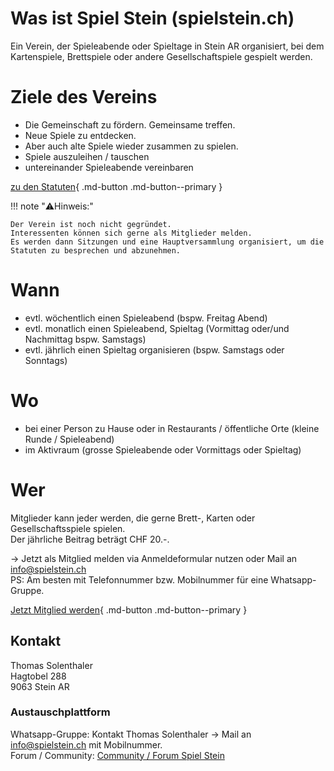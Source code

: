 # Was ist Spiel Stein (spielstein.ch)

Ein Verein, der Spieleabende oder Spieltage in Stein AR organisiert, bei dem Kartenspiele, Brettspiele oder andere Gesellschaftspiele gespielt werden.

# Ziele des Vereins

* Die  Gemeinschaft zu fördern. Gemeinsame treffen.
* Neue Spiele zu entdecken.
* Aber auch alte Spiele wieder zusammen zu spielen.  
* Spiele auszuleihen / tauschen  
* untereinander Spieleabende vereinbaren

[zu den Statuten]{ .md-button .md-button--primary }

[zu den Statuten]: club/statuten.md

!!! note "⚠️Hinweis:"
 
    Der Verein ist noch nicht gegründet.  
    Interessenten können sich gerne als Mitglieder melden.  
    Es werden dann Sitzungen und eine Hauptversammlung organisiert, um die Statuten zu besprechen und abzunehmen.

# Wann

* evtl. wöchentlich einen Spieleabend (bspw. Freitag Abend)  
* evtl. monatlich einen Spieleabend, Spieltag (Vormittag oder/und Nachmittag bspw. Samstags)  
* evtl. jährlich einen Spieltag organisieren (bspw. Samstags oder Sonntags)

# Wo

* bei einer Person zu Hause oder in Restaurants / öffentliche Orte (kleine Runde / Spieleabend)  
* im Aktivraum (grosse Spieleabende oder Vormittags oder Spieltag)

# Wer

Mitglieder kann jeder werden, die gerne Brett-, Karten oder Gesellschaftsspiele spielen.  
Der jährliche Beitrag beträgt CHF 20.-.

→ Jetzt als Mitglied melden via Anmeldeformular nutzen oder Mail an [info@spielstein.ch](mailto:info@spielstein.ch)  
PS: Am besten mit Telefonnummer bzw. Mobilnummer für eine Whatsapp-Gruppe.

[Jetzt Mitglied werden](https://docs.google.com/forms/d/e/1FAIpQLSeirJJBPWHNpbnjlj_YiUMaeHJtEn4kjWLUMSvb-dy2BRT2Sg/viewform){ .md-button .md-button--primary }

## **Kontakt**

Thomas Solenthaler  
Hagtobel 288  
9063 Stein AR

### **Austauschplattform**

Whatsapp-Gruppe: Kontakt Thomas Solenthaler → Mail an [info@spielstein.ch](mailto:info@spielstein.ch) mit Mobilnummer.  
Forum / Community: [Community / Forum Spiel Stein](https://github.com/spielsteinar/spielstein.ch/discussions)
